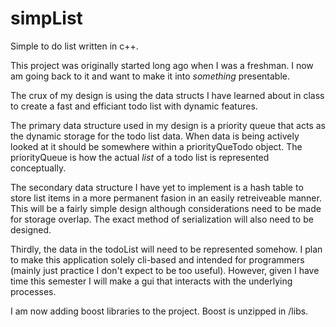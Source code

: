 # simpList
Simple to do list written in c++.


This project was originally started long ago when I was a freshman. I now am going back to it and want to make it into *something* presentable.

The crux of my design is using the data structs I have learned about in class to create a fast and efficiant todo list with dynamic features.

The primary data structure used in my design is a priority queue that acts as the dynamic storage for the todo list data. When data is being actively looked at it should be somewhere within a priorityQueTodo object. The priorityQueue is how the actual *list* of a todo list is represented conceptually.

The secondary data structure I have yet to implement is a hash table to store list items in a more permanent fasion in an easily retreiveable manner. This will be a fairly simple design although considerations need to be made for storage overlap. The exact method of serialization will also need to be designed.

Thirdly, the data in the todoList will need to be represented somehow. I plan to make this application solely cli-based and intended for programmers (mainly just practice I don't expect to be too useful). However, given I have time this semester I will make a gui that interacts with the underlying processes. 

I am now adding boost libraries to the project. Boost is unzipped in /libs.
